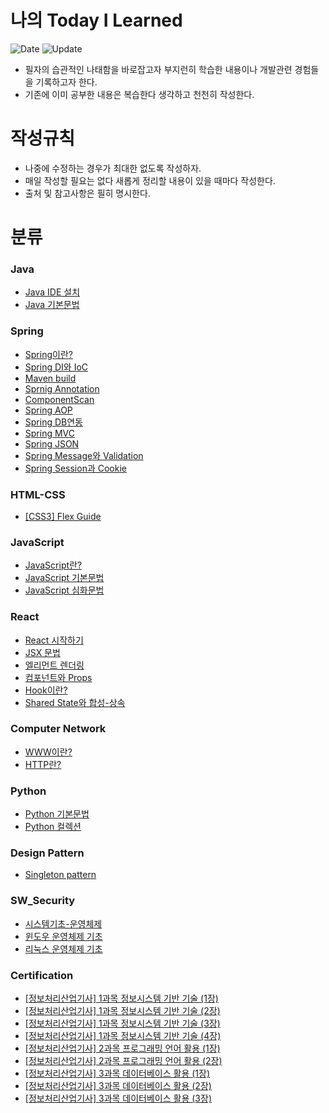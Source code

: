 # 나의 Today I Learned
![Date](https://img.shields.io/badge/Start-2024.03.06-red) ![Update](https://img.shields.io/badge/update-2024.07.03-grean)
- 필자의 습관적인 나태함을 바로잡고자 부지런히 학습한 내용이나 개발관련 경험들을 기록하고자 한다.
- 기존에 이미 공부한 내용은 복습한다 생각하고 천천히 작성한다.  

# 작성규칙
- 나중에 수정하는 경우가 최대한 없도록 작성하자.
- 매일 작성할 필요는 없다 새롭게 정리할 내용이 있을 때마다 작성한다.
- 출처 및 참고사항은 필히 명시한다.

# 분류

### Java
- [Java IDE 설치](https://github.com/one-west/TIL/blob/main/Java/Java%20IDE%20install%20%EB%B0%A9%EB%B2%95.md)
- [Java 기본문법](https://github.com/one-west/TIL/blob/main/Java/Java%20%EA%B8%B0%EB%B3%B8%EB%AC%B8%EB%B2%95.md)

### Spring
- [Spring이란?](https://github.com/one-west/TIL/blob/main/Spring/%5BSpring%5D%20%EC%9D%B4%EB%9E%80%3F.md)
- [Spring DI와 IoC](https://github.com/one-west/TIL/blob/main/Spring/%5BSpring%5D%20DI%EC%99%80%20IoC.md)
- [Maven build](https://github.com/one-west/TIL/blob/main/Spring/%5BSpring%5D%20Maven%20build.md)
- [Sprnig Annotation](https://github.com/one-west/TIL/blob/main/Spring/%5BSpring%5D%20Annotation_%EC%9D%B4%EB%9E%80%3F.md)
- [ComponentScan](https://github.com/one-west/TIL/blob/main/Spring/%5BSpring%5D%20ComponentScan.md)
- [Spring AOP](https://github.com/one-west/TIL/blob/main/Spring/%5BSpring%5D%20AOP.md)
- [Spring DB연동](https://github.com/one-west/TIL/blob/main/Spring/%5BSpring%5D%20DB%EC%97%B0%EB%8F%99.md)
- [Spring MVC](https://github.com/one-west/TIL/blob/main/Spring/%5BSpring%5D%20Spring-MVC.md)
- [Spring JSON](https://github.com/one-west/TIL/blob/main/Spring/%5BSpring%5D%20JSON.md)
- [Spring Message와 Validation](https://github.com/one-west/TIL/blob/main/Spring/%5BSpring%5D%20Message%EC%99%80%20Validation.md)
- [Spring Session과 Cookie](https://github.com/one-west/TIL/blob/main/Spring/%5BSpring%5D%20Session%EA%B3%BC%20Cookie.md)

### HTML-CSS
- [[CSS3] Flex Guide](https://github.com/one-west/TIL/blob/main/CSS/Flex%20Guide.md)
  
### JavaScript
- [JavaScript란?](https://github.com/one-west/TIL/blob/main/JavaScript/JS%EB%9E%80%3F.md)
- [JavaScript 기본문법](https://github.com/one-west/TIL/blob/main/JavaScript/JS%EA%B8%B0%EB%B3%B8%EB%AC%B8%EB%B2%95.md)
- [JavaScript 심화문법](https://github.com/one-west/TIL/blob/main/JavaScript/JS%20%EC%8B%AC%ED%99%94%EB%AC%B8%EB%B2%95.md)

### React
- [React 시작하기](https://github.com/one-west/TIL/blob/main/React/React%20%EC%8B%9C%EC%9E%91%ED%95%98%EA%B8%B0.md)
- [JSX 문법](https://github.com/one-west/TIL/blob/main/React/JSX%EB%AC%B8%EB%B2%95.md)
- [엘리먼트 렌더링](https://github.com/one-west/TIL/blob/main/React/Element_Rendering.md)
- [컴포넌트와 Props](https://github.com/one-west/TIL/blob/main/React/%EC%BB%B4%ED%8F%AC%EB%84%8C%ED%8A%B8%EC%99%80%20Props.md)
- [Hook이란?](https://github.com/one-west/TIL/blob/main/React/Hook%EC%9D%B4%EB%9E%80%3F.md)
- [Shared State와 합성-상속](https://github.com/one-west/TIL/blob/main/React/Shared%20State%EC%99%80%20%20%ED%95%A9%EC%84%B1-%EC%83%81%EC%86%8D.md#%EC%BB%A8%ED%85%8D%EC%8A%A4%ED%8A%B8Context)

### Computer Network
- [WWW이란?](https://github.com/one-west/TIL/blob/main/Computer%20Network/WWW.md)
- [HTTP란?](https://github.com/one-west/TIL/blob/main/Computer%20Network/HTTP.md)

### Python
- [Python 기본문법](https://github.com/one-west/TIL/blob/main/Python/python%20%EA%B8%B0%EB%B3%B8%EB%AC%B8%EB%B2%95.md)
- [Python 컬렉션](https://github.com/one-west/TIL/blob/main/Python/Python%20%EC%BB%AC%EB%A0%89%EC%85%98(Collection).md)

### Design Pattern
- [Singleton pattern](https://github.com/one-west/TIL/blob/main/Design%20Pattern/Singleton%20pattern.md)

### SW_Security
- [시스템기초-운영체제](https://github.com/one-west/TIL/blob/main/SW_Security/%EC%8B%9C%EC%8A%A4%ED%85%9C%EA%B8%B0%EC%B4%88-%EC%9A%B4%EC%98%81%EC%B2%B4%EC%A0%9C.md)
- [윈도우 운영체제 기초](https://github.com/one-west/TIL/blob/main/SW_Security/%EC%9C%88%EB%8F%84%EC%9A%B0%20%EC%9A%B4%EC%98%81%EC%B2%B4%EC%A0%9C%20%EA%B8%B0%EC%B4%88.md)
- [리눅스 운영체제 기초](https://github.com/one-west/TIL/blob/main/SW_Security/%EB%A6%AC%EB%88%85%EC%8A%A4%20%EC%9A%B4%EC%98%81%EC%B2%B4%EC%A0%9C%20%EA%B8%B0%EC%B4%88.md)

### Certification
- [[정보처리산업기사] 1과목 정보시스템 기반 기술 (1장)](https://github.com/one-west/TIL/blob/main/Certification/%EC%A0%95%EB%B3%B4%EC%B2%98%EB%A6%AC%EC%82%B0%EC%97%85%EA%B8%B0%EC%82%AC/%5B1%EA%B3%BC%EB%AA%A9%5D%20%EC%A0%95%EB%B3%B4%EC%8B%9C%EC%8A%A4%ED%85%9C%20%EA%B8%B0%EB%B0%98%20%EA%B8%B0%EC%88%A0%20(1%EC%9E%A5).md)
- [[정보처리산업기사] 1과목 정보시스템 기반 기술 (2장)](https://github.com/one-west/TIL/blob/main/Certification/%EC%A0%95%EB%B3%B4%EC%B2%98%EB%A6%AC%EC%82%B0%EC%97%85%EA%B8%B0%EC%82%AC/%5B1%EA%B3%BC%EB%AA%A9%5D%20%EC%A0%95%EB%B3%B4%EC%8B%9C%EC%8A%A4%ED%85%9C%20%EA%B8%B0%EB%B0%98%20%EA%B8%B0%EC%88%A0%20(2%EC%9E%A5).md)
- [[정보처리산업기사] 1과목 정보시스템 기반 기술 (3장)](https://github.com/one-west/TIL/blob/main/Certification/%EC%A0%95%EB%B3%B4%EC%B2%98%EB%A6%AC%EC%82%B0%EC%97%85%EA%B8%B0%EC%82%AC/%5B1%EA%B3%BC%EB%AA%A9%5D%20%EC%A0%95%EB%B3%B4%EC%8B%9C%EC%8A%A4%ED%85%9C%20%EA%B8%B0%EB%B0%98%20%EA%B8%B0%EC%88%A0%20(3%EC%9E%A5).md)
- [[정보처리산업기사] 1과목 정보시스템 기반 기술 (4장)](https://github.com/one-west/TIL/blob/main/Certification/%EC%A0%95%EB%B3%B4%EC%B2%98%EB%A6%AC%EC%82%B0%EC%97%85%EA%B8%B0%EC%82%AC/%5B1%EA%B3%BC%EB%AA%A9%5D%20%EC%A0%95%EB%B3%B4%EC%8B%9C%EC%8A%A4%ED%85%9C%20%EA%B8%B0%EB%B0%98%20%EA%B8%B0%EC%88%A0%20(4%EC%9E%A5).md)
- [[정보처리산업기사] 2과목 프로그래밍 언어 활용 (1장)](https://github.com/one-west/TIL/blob/main/Certification/%EC%A0%95%EB%B3%B4%EC%B2%98%EB%A6%AC%EC%82%B0%EC%97%85%EA%B8%B0%EC%82%AC/%5B2%EA%B3%BC%EB%AA%A9%5D%20%ED%94%84%EB%A1%9C%EA%B7%B8%EB%9E%98%EB%B0%8D%20%EC%96%B8%EC%96%B4%20%ED%99%9C%EC%9A%A9%20(1%EC%9E%A5).md)
- [[정보처리산업기사] 2과목 프로그래밍 언어 활용 (2장)](https://github.com/one-west/TIL/blob/main/Certification/%EC%A0%95%EB%B3%B4%EC%B2%98%EB%A6%AC%EC%82%B0%EC%97%85%EA%B8%B0%EC%82%AC/%5B2%EA%B3%BC%EB%AA%A9%5D%20%ED%94%84%EB%A1%9C%EA%B7%B8%EB%9E%98%EB%B0%8D%20%EC%96%B8%EC%96%B4%20%ED%99%9C%EC%9A%A9%20(2%EC%9E%A5).md)
- [[정보처리산업기사] 3과목 데이터베이스 활용 (1장)](https://github.com/one-west/TIL/blob/main/Certification/%EC%A0%95%EB%B3%B4%EC%B2%98%EB%A6%AC%EC%82%B0%EC%97%85%EA%B8%B0%EC%82%AC/%5B3%EA%B3%BC%EB%AA%A9%5D%20%EB%8D%B0%EC%9D%B4%ED%84%B0%EB%B2%A0%EC%9D%B4%EC%8A%A4%20%ED%99%9C%EC%9A%A9%20(1%EC%9E%A5).md)
- [[정보처리산업기사] 3과목 데이터베이스 활용 (2장)](https://github.com/one-west/TIL/blob/main/Certification/%EC%A0%95%EB%B3%B4%EC%B2%98%EB%A6%AC%EC%82%B0%EC%97%85%EA%B8%B0%EC%82%AC/%5B3%EA%B3%BC%EB%AA%A9%5D%20%EB%8D%B0%EC%9D%B4%ED%84%B0%EB%B2%A0%EC%9D%B4%EC%8A%A4%20%ED%99%9C%EC%9A%A9%20(2%EC%9E%A5).md)
- [[정보처리산업기사] 3과목 데이터베이스 활용 (3장)](https://github.com/one-west/TIL/blob/main/Certification/%EC%A0%95%EB%B3%B4%EC%B2%98%EB%A6%AC%EC%82%B0%EC%97%85%EA%B8%B0%EC%82%AC/%5B3%EA%B3%BC%EB%AA%A9%5D%20%EB%8D%B0%EC%9D%B4%ED%84%B0%EB%B2%A0%EC%9D%B4%EC%8A%A4%20%ED%99%9C%EC%9A%A9%20(3%EC%9E%A5).md)
